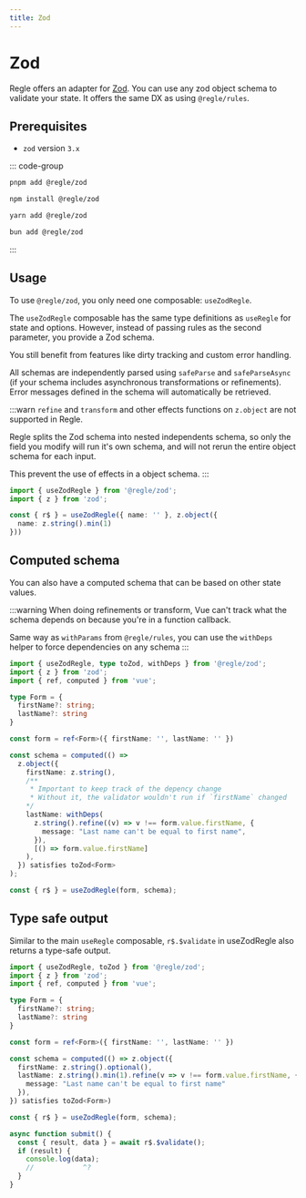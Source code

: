 ```yaml
---
title: Zod
---
```


<script setup>
import QuickUsage from '../parts/components/zod/QuickUsage.vue';
import ComputedSchema from '../parts/components/zod/ComputedSchema.vue';
</script>

# Zod <span data-title="zod"></span>

Regle offers an adapter for [Zod](https://zod.dev/). You can use any zod object schema to validate your state. It offers the same DX as using `@regle/rules`.

## Prerequisites

- `zod` version `3.x`

::: code-group
```sh [pnpm]
pnpm add @regle/zod
```

```sh [npm]
npm install @regle/zod
```

```sh [yarn]
yarn add @regle/zod
```

```sh [bun]
bun add @regle/zod
```
:::



## Usage


To use `@regle/zod`, you only need one composable: `useZodRegle`.

The `useZodRegle` composable has the same type definitions as `useRegle` for state and options. However, instead of passing rules as the second parameter, you provide a Zod schema.

You still benefit from features like dirty tracking and custom error handling.

All schemas are independently parsed using `safeParse` and `safeParseAsync` (if your schema includes asynchronous transformations or refinements). Error messages defined in the schema will automatically be retrieved.


:::warn
`refine` and `transform` and other effects functions on `z.object` are not supported in Regle.

Regle splits the Zod schema into nested independents schema, so only the field you modify will run it's own schema, and will not rerun the entire object schema for each input.

This prevent the use of effects in a object schema.
:::

```ts twoslash
import { useZodRegle } from '@regle/zod';
import { z } from 'zod';

const { r$ } = useZodRegle({ name: '' }, z.object({
  name: z.string().min(1)
}))

```

<QuickUsage />


## Computed schema

You can also have a computed schema that can be based on other state values.

:::warning
When doing refinements or transform, Vue can't track what the schema depends on because you're in a function callback. 

Same way as `withParams` from `@regle/rules`, you can use the `withDeps` helper to force dependencies on any schema
:::

```ts twoslash
import { useZodRegle, type toZod, withDeps } from '@regle/zod';
import { z } from 'zod';
import { ref, computed } from 'vue';

type Form = {
  firstName?: string;
  lastName?: string
}

const form = ref<Form>({ firstName: '', lastName: '' })

const schema = computed(() =>
  z.object({
    firstName: z.string(),
    /** 
     * Important to keep track of the depency change
     * Without it, the validator wouldn't run if `firstName` changed
    */
    lastName: withDeps(
      z.string().refine((v) => v !== form.value.firstName, {
        message: "Last name can't be equal to first name",
      }),
      [() => form.value.firstName]
    ),
  }) satisfies toZod<Form>
);

const { r$ } = useZodRegle(form, schema);

```

<ComputedSchema />


## Type safe output

Similar to the main `useRegle` composable, `r$.$validate` in useZodRegle also returns a type-safe output.

```ts twoslash
import { useZodRegle, toZod } from '@regle/zod';
import { z } from 'zod';
import { ref, computed } from 'vue';

type Form = {
  firstName?: string;
  lastName?: string
}

const form = ref<Form>({ firstName: '', lastName: '' })

const schema = computed(() => z.object({
  firstName: z.string().optional(),
  lastName: z.string().min(1).refine(v => v !== form.value.firstName, {
    message: "Last name can't be equal to first name"
  }),
}) satisfies toZod<Form>)

const { r$ } = useZodRegle(form, schema);

async function submit() {
  const { result, data } = await r$.$validate();
  if (result) {
    console.log(data);
    //            ^?
  }
}

```

